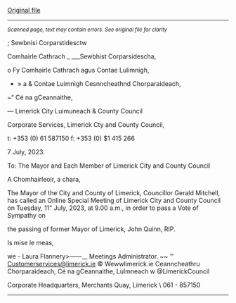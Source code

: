 [Original file](https://www.limerick.ie/sites/default/files/media/documents/2023-07/Agenda-Special-Meeting-of-Limerick-City-and-County-Council-11th-July-2023.pdf)

---
*<small>Scanned page, text may contain errors. See original file for clarity</small>*  

; Sewbnisi Corparstidesctw

Comhairle Cathrach _ ___Sewbhist Corparsidescha,

o Fy Comhairle Cathrach agus Contae Lulimnigh,

- » a & Contae Luimnigh Cesnncheathnd Chorparaideach,

~“ Cé na gCeannaithe,

— Limerick City Luimuneach
& County Council

Corporate Services,
Limerick Cty and County Council,

t: +353 (0) 61 587150
f: +353 (0) $1 415 266

7 July, 2023.

To: The Mayor and Each Member of Limerick City and County Council

A Chomhairleoir, a chara,

The Mayor of the City and County of Limerick, Councillor Gerald Mitchell, has
called an Online Special Meeting of Limerick City and County Council on
Tuesday, 11" July, 2023, at 9.00 a.m., in order to pass a Vote of Sympathy on

the passing of former Mayor of Limerick, John Quinn, RIP.

Is mise le meas,

we -
Laura Flannery>——__
Meetings Administrator. ~~
™ Customerservices@limerick.ie
© Wewwlimerick.ie
Ceanncheathru Chorparaideach, Cé na gCeannaithe, Lulmneach w @LimerickCouncil

Corporate Headquarters, Merchants Quay, Limerick \ 061 - 857150


---
